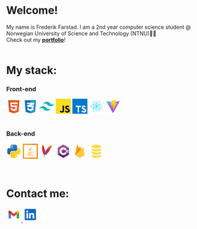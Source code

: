 # Welcome!

My name is Frederik Farstad. I am a 2nd year computer science student @ Norwegian University of Science and Technology (NTNU)👨‍🎓  
Check out my **[portfolio](https://www.farstad.dev/)**!
<br>
<br>

# My stack:

### Front-end
<div>
    <img display="inline-block" src="html-5-svgrepo-com.svg" width="40px" height="auto">
    <img display="inline-block" src="css-3-svgrepo-com.svg" width="40px" height="auto">
    <img display="inline-block" src="tailwindcss-icon-svgrepo-com.svg" width="40px" height="auto">
    <img display="inline-block" src="javascript-svgrepo-com.svg" width="40px" height="auto">
    <img display="inline-block" src="typescript-icon-svgrepo-com.svg" width="40px" height="auto">
    <img display="inline-block" src="react-javascript-js-framework-facebook-svgrepo-com.svg" width="40px" height="auto">
    <img display="inline-block" src="vite-svgrepo-com.svg" width="40px" height="auto">
</div>

<br>

### Back-end
<div>
    <img display="inline-block" src="python-svgrepo-com.svg" width="40px" height="auto">
    <img display="inline-block" src="java-svgrepo-com.svg" width="40px" height="auto">
    <img display="inline-block" src="maven-svgrepo-com.svg" width="40px" height="auto">
    <img display="inline-block" src="csharp-svgrepo-com.svg" width="40px" height="auto">
    <img display="inline-block" src="firebase-svgrepo-com.svg" width="40px" height="auto">
    <img display="inline-block" src="sql-svgrepo-com.svg" width="40px" height="auto">
</div>

<br>
<br>

# Contact me:
<div>
    <a display="inline-block" href="mailto:frederikfarstad@gmail.com">
        <img src="gmail-svgrepo-com.svg" width="40px" height="auto">
    </a>
    <a display="inline-block" target="_blank" href="https://www.linkedin.com/in/frederik-andreas-brunvoll-farstad/">
        <img src="linkedin-svgrepo-com.svg" width="40px" height="auto">
    </a>
</div>
